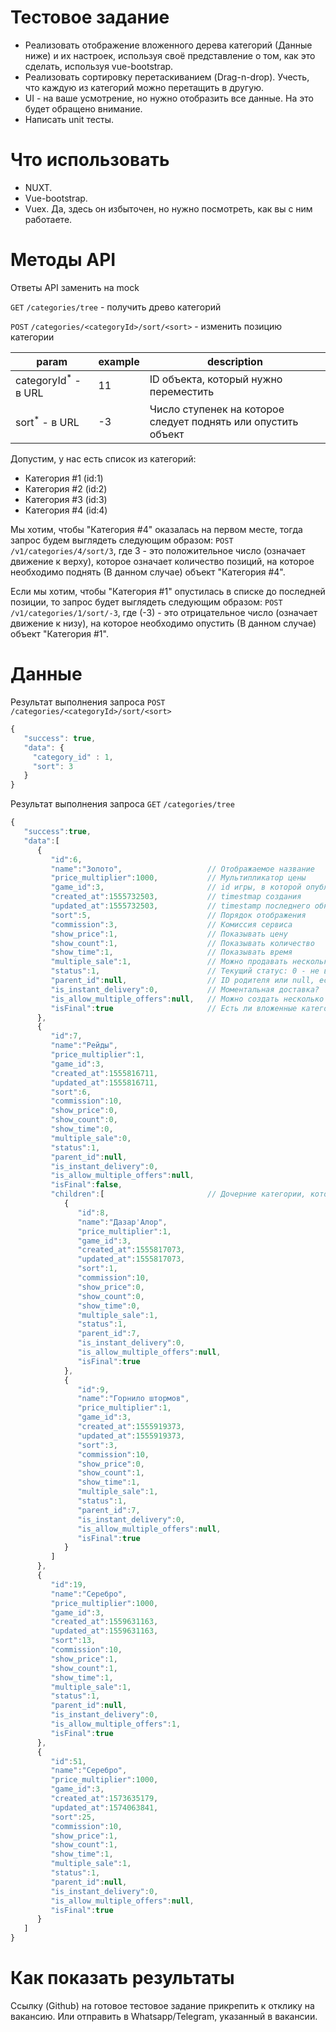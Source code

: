 # Тестовое задание

- Реализовать отображение вложенного дерева категорий (Данные ниже) и их настроек, используя своё представление о том, как это сделать, используя vue-bootstrap. 
- Реализовать сортировку перетаскиванием (Drag-n-drop). Учесть, что каждую из категорий можно перетащить в другую.
- UI - на ваше усмотрение, но нужно отобразить все данные. На это будет обращено внимание.
- Написать unit тесты.

# Что использовать

- NUXT.
- Vue-bootstrap.
- Vuex. Да, здесь он избыточен, но нужно посмотреть, как вы с ним работаете.

# Методы API

Ответы API заменить на mock

`GET` `/categories/tree` - получить древо категорий

`POST` `/categories/<categoryId>/sort/<sort>` - изменить позицию категории

| param | example | description |
| --- | --- | --- |
| categoryId<sup>*</sup> - в URL | 11 | ID объекта, который нужно переместить |
| sort<sup>*</sup> - в URL | -3 | Число ступенек на которое следует поднять или опустить объект |

Допустим, у нас есть список из категорий:

- Категория #1 (id:1)
- Категория #2 (id:2)
- Категория #3 (id:3)
- Категория #4 (id:4)

Мы хотим, чтобы "Категория #4" оказалась на первом месте, тогда запрос будем выглядеть следующим образом: `POST` `/v1/categories/4/sort/3`, где 3 - это положительное число (означает движение к верху), которое означает количество позиций, на которое необходимо поднять (В данном случае) объект "Категория #4". 

Если мы хотим, чтобы "Категория #1" опустилась в списке до последней позиции, то запрос будет выглядеть следующим образом: `POST` `/v1/categories/1/sort/-3`, где (-3) - это отрицательное число (означает движение к низу), на которое необходимо опустить (В данном случае) объект "Категория #1".

# Данные

Результат выполнения запроса `POST` `/categories/<categoryId>/sort/<sort>`
```javascript
{
   "success": true,
   "data": {
     "category_id" : 1,
     "sort": 3
   }
}
```

Результат выполнения запроса `GET` `/categories/tree`

```javascript
{
   "success":true,
   "data":[
      {
         "id":6,
         "name":"Золото",                   // Отображаемое название
         "price_multiplier":1000,           // Мультипликатор цены
         "game_id":3,                       // id игры, в которой опубликована категория
         "created_at":1555732503,           // timestmap создания
         "updated_at":1555732503,           // timestamp последнего обновления
         "sort":5,                          // Порядок отображения
         "commission":3,                    // Комиссия сервиса
         "show_price":1,                    // Показывать цену
         "show_count":1,                    // Показывать количество
         "show_time":1,                     // Показывать время
         "multiple_sale":1,                 // Можно продавать несколько раз
         "status":1,                        // Текущий статус: 0 - не видна, 1 - видна всем
         "parent_id":null,                  // ID родителя или null, если категория корневая
         "is_instant_delivery":0,           // Моментальная доставка?
         "is_allow_multiple_offers":null,   // Можно создать несколько предложений в этой категории?
         "isFinal":true                     // Есть ли вложенные категории: true/false
      },
      {
         "id":7,
         "name":"Рейды",
         "price_multiplier":1,
         "game_id":3,
         "created_at":1555816711,
         "updated_at":1555816711,
         "sort":6,
         "commission":10,
         "show_price":0,
         "show_count":0,
         "show_time":0,
         "multiple_sale":0,
         "status":1,
         "parent_id":null,
         "is_instant_delivery":0,
         "is_allow_multiple_offers":null,
         "isFinal":false,
         "children":[                       // Дочерние категории, которых может быть неограниченное количество
            {
               "id":8,
               "name":"Дазар'Алор",
               "price_multiplier":1,
               "game_id":3,
               "created_at":1555817073,
               "updated_at":1555817073,
               "sort":1,
               "commission":10,
               "show_price":0,
               "show_count":0,
               "show_time":0,
               "multiple_sale":1,
               "status":1,
               "parent_id":7,
               "is_instant_delivery":0,
               "is_allow_multiple_offers":null,
               "isFinal":true
            },
            {
               "id":9,
               "name":"Горнило штормов",
               "price_multiplier":1,
               "game_id":3,
               "created_at":1555919373,
               "updated_at":1555919373,
               "sort":3,
               "commission":10,
               "show_price":0,
               "show_count":1,
               "show_time":1,
               "multiple_sale":1,
               "status":1,
               "parent_id":7,
               "is_instant_delivery":0,
               "is_allow_multiple_offers":null,
               "isFinal":true
            }
         ]
      },
      {
         "id":19,
         "name":"Серебро",
         "price_multiplier":1000,
         "game_id":3,
         "created_at":1559631163,
         "updated_at":1559631163,
         "sort":13,
         "commission":10,
         "show_price":1,
         "show_count":1,
         "show_time":1,
         "multiple_sale":1,
         "status":1,
         "parent_id":null,
         "is_instant_delivery":0,
         "is_allow_multiple_offers":1,
         "isFinal":true
      },
      {
         "id":51,
         "name":"Серебро",
         "price_multiplier":1000,
         "game_id":3,
         "created_at":1573635179,
         "updated_at":1574063841,
         "sort":25,
         "commission":10,
         "show_price":1,
         "show_count":1,
         "show_time":1,
         "multiple_sale":1,
         "status":1,
         "parent_id":null,
         "is_instant_delivery":0,
         "is_allow_multiple_offers":null,
         "isFinal":true
      }
   ]
}
```

# Как показать результаты 

Ссылку (Github) на готовое тестовое задание прикрепить к отклику на вакансию. Или отправить в Whatsapp/Telegram, указанный в вакансии. 
